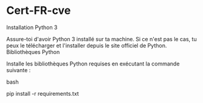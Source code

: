 # Cert-FR-cve
Installation
Python 3

Assure-toi d'avoir Python 3 installé sur ta machine. Si ce n'est pas le cas, tu peux le télécharger et l'installer depuis le site officiel de Python.
Bibliothèques Python

Installe les bibliothèques Python requises en exécutant la commande suivante :

bash

pip install -r requirements.txt


